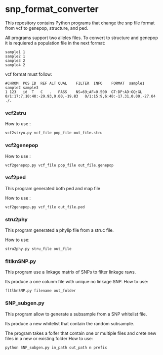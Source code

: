 # snp_format_converter

This repository contains Python programs that change the snp file format from vcf to genepop, structure, and ped.

All programs support two alleles files. To convert to structure and genepop it is requiered a population file in the next format:

~~~
sample1 1
sample2 1
sample3 2
sample4 2
~~~

vcf format must follow:
~~~
#CHROM	POS	ID	REF	ALT	QUAL	FILTER	INFO	FORMAT	sample1	sample2	sample3
1 123	id	T	C	.	PASS	NS=69;AF=0.500	GT:DP:AD:GQ:GL	0/1:17:7,10:40:-29.93,0.00,-19.83	0/1:15:9,6:40:-17.31,0.00,-27.04	./.
~~~

### vcf2stru

How to use :
~~~
vcf2stryu.py vcf_file pop_file out_file.stru
~~~

### vcf2genepop

How to use :
~~~
vcf2genepop.py vcf_file pop_file out_file.genepop
~~~

### vcf2ped

This program generated both ped and map file

How to use :
~~~
vcf2genepop.py vcf_file out_file.ped
~~~

### stru2phy

This program generated a phylip file from a struc file.

How to use:
~~~
stru2phy.py stru_file out_file
~~~

### fltlknSNP.py 
This program use a linkage matrix of SNPs to filter linkage raws. 

Its produce a one colunm file with unique no linkage SNP. 
How to use:
~~~
fltlknSNP.py filename out_folder
~~~

### SNP_subgen.py 
This program allow to generate a subsample from a SNP whitelist file. 

Its produce a new whitelist that contain the random subsample.

The program takes a folfer that contain one or multiple files and crete new files in a new or existing folder
How to use:
~~~
python SNP_subgen.py in_path out_path n prefix
~~~
